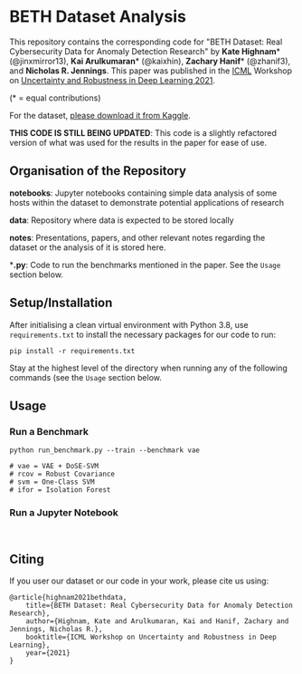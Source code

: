 # BETH Dataset Analysis



This repository contains the corresponding code for "BETH Dataset: Real Cybersecurity Data for Anomaly Detection Research" by **Kate Highnam*** (@jinxmirror13), **Kai Arulkumaran*** (@kaixhin), **Zachary Hanif*** (@zhanif3), and **Nicholas R. Jennings**. This paper was published in the [ICML](https://icml.cc/) Workshop on [Uncertainty and Robustness in Deep Learning 2021](https://sites.google.com/view/udlworkshop2021/home).

(* = equal contributions)

For the dataset, [please download it from Kaggle](www.kaggle.com).


**THIS CODE IS STILL BEING UPDATED**: This code is a slightly refactored version of what was used for the results in the paper for ease of use. 



## Organisation of the Repository

**notebooks**: Jupyter notebooks containing simple data analysis of some hosts within the dataset to demonstrate potential applications of research

**data**: Repository where data is expected to be stored locally

**notes**: Presentations, papers, and other relevant notes regarding the dataset or the analysis of it is stored here.

***.py**: Code to run the benchmarks mentioned in the paper. See the `Usage` section below.

## Setup/Installation

After initialising a clean virtual environment with Python 3.8, use `requirements.txt` to install the necessary packages for our code to run:

```
pip install -r requirements.txt
```

Stay at the highest level of the directory when running any of the following commands (see the `Usage` section below.


## Usage

### Run a Benchmark



```
python run_benchmark.py --train --benchmark vae

# vae = VAE + DoSE-SVM
# rcov = Robust Covariance
# svm = One-Class SVM
# ifor = Isolation Forest
```

### Run a Jupyter Notebook

```


```





## Citing

If you user our dataset or our code in your work, please cite us using:

```
@article{highnam2021bethdata,
	title={BETH Dataset: Real Cybersecurity Data for Anomaly Detection Research},
	author={Highnam, Kate and Arulkumaran, Kai and Hanif, Zachary and Jennings, Nicholas R.},
	booktitle={ICML Workshop on Uncertainty and Robustness in Deep Learning},
	year={2021}
}
```
